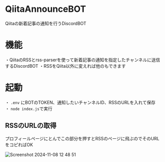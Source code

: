 # QiitaAnnounceBOT
Qiitaの新着記事の通知を行うDiscordBOT

# 機能
・QiitaのRSSとrss-parserを使って新着記事の通知を指定したチャンネルに送信するDiscordBOT
・RSSをQiita以外に変えれば他のもできます
# 起動
・ `.env` にBOTのTOKEN、通知したいチャンネルID、RSSのURLを入れて保存
・ ```node index.js```で実行

## RSSのURLの取得
プロフィールページにとんでこの部分を押すとRSSのページに飛ぶのでそのURLをコピればOK<br>

![Screenshot 2024-11-08 12 48 51](https://github.com/user-attachments/assets/38aa7e36-4c44-4f0e-83f4-1db10a1477ff)
